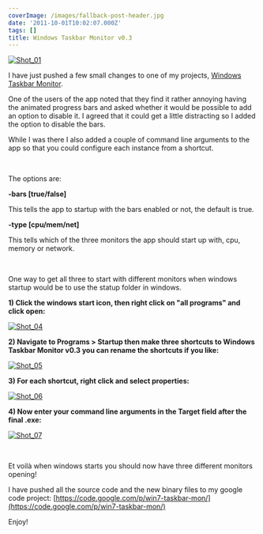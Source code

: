 ```yaml
---
coverImage: /images/fallback-post-header.jpg
date: '2011-10-01T10:02:07.000Z'
tags: []
title: Windows Taskbar Monitor v0.3
---
```


[![](https://mikecann.co.uk/wp-content/uploads/2011/10/Shot_01.png "Shot_01")](https://mikecann.co.uk/wp-content/uploads/2011/10/Shot_01.png)

I have just pushed a few small changes to one of my projects, [Windows Taskbar Monitor](https://code.google.com/p/win7-taskbar-mon/).

One of the users of the app noted that they find it rather annoying having the animated progress bars and asked whether it would be possible to add an option to disable it. I agreed that it could get a little distracting so I added the option to disable the bars.

<!-- more -->

While I was there I also added a couple of command line arguments to the app so that you could configure each instance from a shortcut.

&nbsp;

The options are:

**-bars [true/false]**

This tells the app to startup with the bars enabled or not, the default is true.

**-type [cpu/mem/net]**

This tells which of the three monitors the app should start up with, cpu, memory or network.

&nbsp;

One way to get all three to start with different monitors when windows startup would be to use the statup folder in windows.

**1) Click the windows start icon, then right click on "all programs" and click open:**

[![](https://mikecann.co.uk/wp-content/uploads/2011/10/Shot_04.png "Shot_04")](https://mikecann.co.uk/wp-content/uploads/2011/10/Shot_04.png)

**2) Navigate to Programs &gt; Startup then make three shortcuts to Windows Taskbar Monitor v0.3 you can rename the shortcuts if you like:**

[![](https://mikecann.co.uk/wp-content/uploads/2011/10/Shot_05.png "Shot_05")](https://mikecann.co.uk/wp-content/uploads/2011/10/Shot_05.png)

**3) For each shortcut, right click and select properties:**

[![](https://mikecann.co.uk/wp-content/uploads/2011/10/Shot_06.png "Shot_06")](https://mikecann.co.uk/wp-content/uploads/2011/10/Shot_06.png)

**4) Now enter your command line arguments in the Target field after the final .exe:**

[![](https://mikecann.co.uk/wp-content/uploads/2011/10/Shot_07.png "Shot_07")](https://mikecann.co.uk/wp-content/uploads/2011/10/Shot_07.png)

&nbsp;

Et voilà when windows starts you should now have three different monitors opening!

I have pushed all the source code and the new binary files to my google code project: [https://code.google.com/p/win7-taskbar-mon/](https://code.google.com/p/win7-taskbar-mon/)

Enjoy!

&nbsp;

&nbsp;

&nbsp;

&nbsp;

&nbsp;
